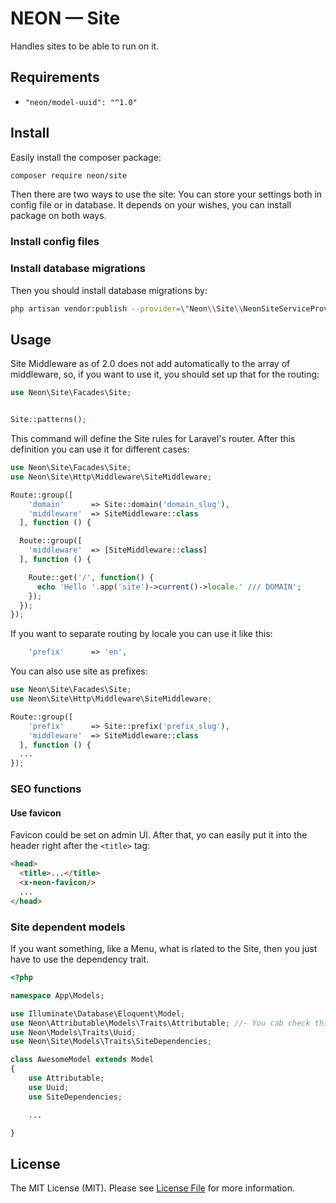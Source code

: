 # NEON &mdash; Site
Handles sites to be able to run on it.

## Requirements
* `"neon/model-uuid": "^1.0"`

## Install
Easily install the composer package:
```bash
composer require neon/site
```
Then there are two ways to use the site: You can store your settings both in config file or in database. It depends on your wishes, you can install package on both ways.

### Install config files

### Install database migrations

Then you should install database migrations by:
```bash
php artisan vendor:publish --provider=\"Neon\\Site\\NeonSiteServiceProvider\"
```

## Usage

Site Middleware as of 2.0 does not add automatically to the array of middleware, so, if you want to use it, you should set up that for the routing:

```php
use Neon\Site\Facades\Site;


Site::patterns();
```

This command will define the Site rules for Laravel's router. After this definition you can use it for different cases:

```php
use Neon\Site\Facades\Site;
use Neon\Site\Http\Middleware\SiteMiddleware;

Route::group([
    'domain'      => Site::domain('domain_slug'),
    'middleware'  => SiteMiddleware::class
  ], function () {

  Route::group([
    'middleware'  => [SiteMiddleware::class]
  ], function () {

    Route::get('/', function() {
      echo 'Hello '.app('site')->current()->locale.' /// DOMAIN';
    });
  });
});
```

If you want to separate routing by locale you can use it like this:

```php
    'prefix'      => 'en',
```

You can also use site as prefixes:

```php
use Neon\Site\Facades\Site;
use Neon\Site\Http\Middleware\SiteMiddleware;

Route::group([
    'prefix'      => Site::prefix('prefix_slug'),
    'middleware'  => SiteMiddleware::class
  ], function () {
  ...
});
```

### SEO functions

#### Use favicon

Favicon could be set on admin UI. After that, yo can easily put it into the header right after the `<title>` tag:

```html
<head>
  <title>...</title>
  <x-neon-favicon/>
  ...
</head>
```
### Site dependent models

If you want something, like a Menu, what is rlated to the Site, then you just have to use the dependency trait.
```php
<?php

namespace App\Models;

use Illuminate\Database\Eloquent\Model;
use Neon\Attributable\Models\Traits\Attributable; //- You cab check this too...
use Neon\Models\Traits\Uuid;
use Neon\Site\Models\Traits\SiteDependencies;

class AwesomeModel extends Model
{
    use Attributable;
    use Uuid;
    use SiteDependencies;

    ...

}
```
<!-- ## How It Works?

It's so easy basically. The "variables", a.k.a. attributes stored in database in the `attributes` table. -->

## License

The MIT License (MIT). Please see [License File](LICENSE.md) for more information.